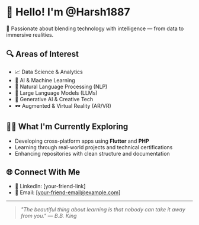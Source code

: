 # 👋 Hello! I'm @Harsh1887

🎯 Passionate about blending technology with intelligence — from data to immersive realities.

## 🔍 Areas of Interest
- 📈 Data Science & Analytics  
- 🤖 AI & Machine Learning  
- 💬 Natural Language Processing (NLP)  
- 🧠 Large Language Models (LLMs)  
- 🎨 Generative AI & Creative Tech  
- 🕶️ Augmented & Virtual Reality (AR/VR)

## 🧑‍💻 What I'm Currently Exploring
- Developing cross-platform apps using **Flutter** and **PHP**
- Learning through real-world projects and technical certifications
- Enhancing repositories with clean structure and documentation

## 🌐 Connect With Me
- 🔗 LinkedIn: [your-friend-link]
- 📧 Email: [your-friend-email@example.com]

---

> _"The beautiful thing about learning is that nobody can take it away from you." — B.B. King_
